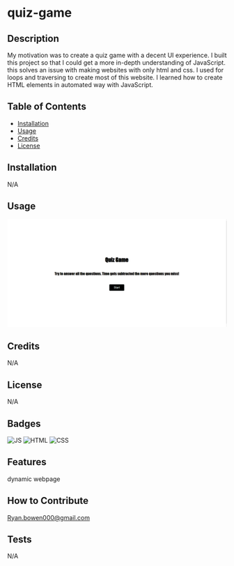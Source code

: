 # quiz-game

## Description

My motivation was to create a quiz game with a decent UI experience. I built this project so that I could get a more in-depth understanding of JavaScript.
this solves an issue with making websites with only html and css. I used for loops and traversing to create most of this website. I learned how to create HTML elements in automated way with JavaScript.

## Table of Contents

- [Installation](#installation)
- [Usage](#usage)
- [Credits](#credits)
- [License](#license)

## Installation

N/A

## Usage

![website](./images/screenshot%20quiz%20game.PNG)

## Credits

N/A

## License

N/A

## Badges

![JS](https://img.shields.io/badge/JS-79.3-yellow)
![HTML](https://img.shields.io/badge/HTML-12.2-orange)
![CSS](https://img.shields.io/badge/CSS-12.2-blue)

## Features

dynamic webpage

## How to Contribute

Ryan.bowen000@gmail.com

## Tests
N/A